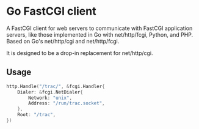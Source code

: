 # Go FastCGI client

A FastCGI client for web servers to communicate with FastCGI application
servers, like those implemented in Go with net/http/fcgi, Python, and PHP.
Based on Go's net/http/cgi and net/http/fcgi.

It is designed to be a drop-in replacement for net/http/cgi.

## Usage

```go
http.Handle("/trac/", &fcgi.Handler{
	Dialer: &fcgi.NetDialer{
		Network: "unix",
		Address: "/run/trac.socket",
	},
	Root: "/trac",
})
```
